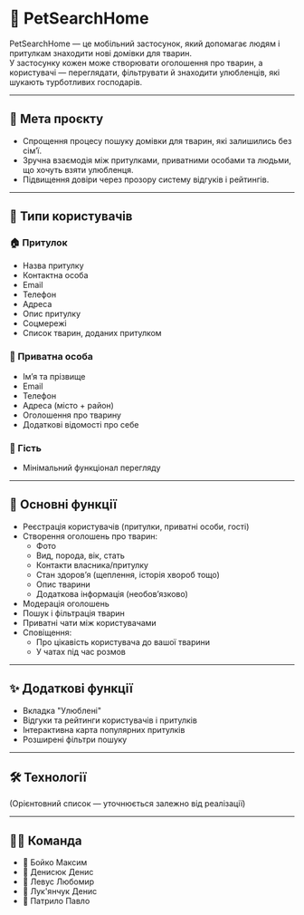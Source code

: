 # 🐾 PetSearchHome

PetSearchHome — це мобільний застосунок, який допомагає людям і притулкам знаходити нові домівки для тварин.  
У застосунку кожен може створювати оголошення про тварин, а користувачі — переглядати, фільтрувати й знаходити улюбленців, які шукають турботливих господарів.

---

## 🎯 Мета проєкту
- Спрощення процесу пошуку домівки для тварин, які залишились без сім’ї.  
- Зручна взаємодія між притулками, приватними особами та людьми, що хочуть взяти улюбленця.  
- Підвищення довіри через прозору систему відгуків і рейтингів.  

---

## 👥 Типи користувачів

### 🏠 Притулок
- Назва притулку  
- Контактна особа  
- Email  
- Телефон  
- Адреса  
- Опис притулку  
- Соцмережі  
- Список тварин, доданих притулком  

### 👤 Приватна особа
- Ім’я та прізвище  
- Email  
- Телефон  
- Адреса (місто + район)  
- Оголошення про тварину  
- Додаткові відомості про себе  

### 👀 Гість
- Мінімальний функціонал перегляду  

---

## 🔑 Основні функції

- Реєстрація користувачів (притулки, приватні особи, гості)  
- Створення оголошень про тварин:
  - Фото  
  - Вид, порода, вік, стать  
  - Контакти власника/притулку  
  - Стан здоров’я (щеплення, історія хвороб тощо)  
  - Опис тварини  
  - Додаткова інформація (необов’язково)  
- Модерація оголошень  
- Пошук і фільтрація тварин  
- Приватні чати між користувачами  
- Сповіщення:
  - Про цікавість користувача до вашої тварини  
  - У чатах під час розмов  

---

## ✨ Додаткові функції

- Вкладка "Улюблені"  
- Відгуки та рейтинги користувачів і притулків  
- Інтерактивна карта популярних притулків  
- Розширені фільтри пошуку  

---

## 🛠 Технології
(Орієнтовний список — уточнюється залежно від реалізації)

---

## 👨‍💻 Команда

- 🔹 Бойко Максим
- 🔹 Денисюк Денис  
- 🔹 Левус Любомир
- 🔹 Лук'янчук Денис
- 🔹 Патрило Павло
